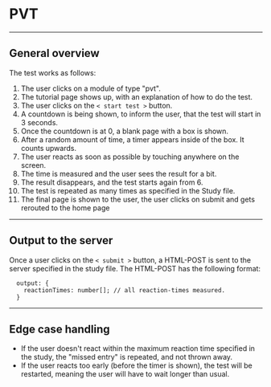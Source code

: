 # PVT

---

## General overview
The test works as follows:
1. The user clicks on a module of type "pvt".
2. The tutorial page shows up, with an explanation of how to do the test.
3. The user clicks on the `< start test >` button.
4. A countdown is being shown, to inform the user, that the test will start in 3 seconds.
5. Once the countdown is at 0, a blank page with a box is shown.
6. After a random amount of time, a timer appears inside of the box. It counts upwards.
7. The user reacts as soon as possible by touching anywhere on the screen.
8. The time is measured and the user sees the result for a bit.
9. The result disappears, and the test starts again from 6.
10. The test is repeated as many times as specified in the Study file.
11. The final page is shown to the user, the user clicks on submit and gets rerouted to the home page

---

## Output to the server
Once a user clicks on the `< submit >` button, a HTML-POST is sent to the server specified in the study file.
The HTML-POST has the following format:

```
  output: {
    reactionTimes: number[]; // all reaction-times measured.
  }
```

---

## Edge case handling
- If the user doesn't react within the maximum reaction time specified in the study, the "missed entry" is repeated, and not thrown away.
- If the user reacts too early (before the timer is shown), the test will be restarted, meaning the user will have to wait longer than usual.
